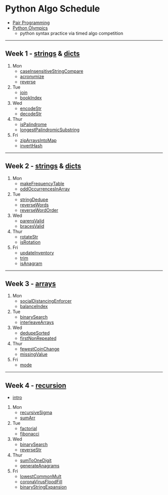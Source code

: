 # Python Algo Schedule

- [Pair Programming](../pair-programming.md)
- [Python Olympics](https://docs.google.com/presentation/d/1l8L_gnuIUrA5yZUfrYyMbzyI7hx9ksm2hwRlIjkXRzQ/edit?ts=5cf7ec65#slide=id.p)
  - python syntax practice via timed algo competition

---

## Week 1 - [strings](../src/strings) & [dicts](../src/objects)

1. Mon
   - [caseInsensitiveStringCompare](../src/strings/caseInsensitiveStringCompare/index.js)
   - [acronymize](../src/strings/acronymize/index.js)
   - [reverse](../src/strings/reverseString/index.js)
2. Tue
   - [join](../src/recreated_methods/Array/join/index.js)
   - [bookIndex](../src/strings/bookIndex/index.js)
3. Wed
   - [encodeStr](../src/strings/encodeStr/index.js)
   - [decodeStr](../src/strings/decodeStr/index.js)
4. Thur
   - [isPalindrome](../src/strings/isPalindrome/index.js)
   - [longestPalindromicSubstring](../src/strings/longestPalindromicSubstring/index.js)
5. Fri
   - [zipArraysIntoMap](../src/objects/zipArraysIntoMap/index.js)
   - [invertHash](../src/objects/invertObj/index.js)

---

## Week 2 - [strings](../src/strings) & [dicts](../src/objects)

1. Mon
   - [makeFrequencyTable](../src/objects/makeFrequencyTable/index.js)
   - [oddOccurrencesInArray](../src/arrays/oddOccurrencesInArray/index.js)
2. Tue
   - [stringDedupe](../src/strings/stringDedupe/index.js)
   - [reverseWords](../src/strings/reverseWords/index.js)
   - [reverseWordOrder](../src/strings/reverseWordOrder/index.js)
3. Wed
   - [parensValid](../src/strings/parensValid/index.js)
   - [bracesValid](../src/strings/bracesValid/index.js)
4. Thur
   - [rotateStr](../src/strings/rotateStr/index.js)
   - [isRotation](../src/strings/isRotation/index.js)
5. Fri
   - [updateInventory](../src/objects/updateInventory/index.js)
   - [trim](../src/strings/trim/index.js)
   - [isAnagram](../src/strings/isAnagram/index.js)

---

## Week 3 - [arrays](../src/arrays)

1. Mon
   - [socialDistancingEnforcer](../src/arrays/socialDistancingEnforcer/index.js)
   - [balanceIndex](../src/arrays/balanceIndex/index.js)
2. Tue
   - [binarySearch](../src/arrays/binarySearch/index.js)
   - [interleaveArrays](../src/arrays/interleaveArrays/index.js)
3. Wed
   - [dedupeSorted](../src/arrays/dedupeSorted/index.js)
   - [firstNonRepeated](../src/arrays/firstNonRepeated/index.js)
4. Thur
   - [fewestCoinChange](../src/objects/fewestCoinChange/index.js)
   - [missingValue](../src/arrays/missingValue/index.js)
5. Fri
   - [mode](../src/arrays/mode/index.js)

---

## Week 4 - [recursion](../src/recursion)

- [intro](../src/recursion/intro-notes/intro.md)

1. Mon
   - [recursiveSigma](../src/recursion/recursiveSigma/index.js)
   - [sumArr](../src/recursion/sumArr/index.js)
2. Tue
   - [factorial](../src/recursion/factorial/index.js)
   - [fibonacci](../src/recursion/fibonacci/index.js)
3. Wed
   - [binarySearch](../src/recursion/binarySearch/index.js)
   - [reverseStr](../src/recursion/reverseStr/index.js)
4. Thur
   - [sumToOneDigit](../src/recursion/sumToOneDigit/index.js)
   - [generateAnagrams](../src/recursion/generateAnagrams/index.js)
5. Fri
   - [lowestCommonMult](../src/recursion/lowestCommonMult/index.js)
   - [coronaVirusFloodFill](../src/recursion/coronaVirusFloodFill/index.js)
   - [binaryStringExpansion](../src/recursion/binaryStringExpansion/index.js)
